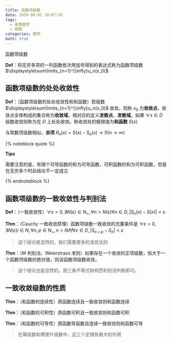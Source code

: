 ```yaml
---
title: 函数项级数
date: 2020-06-01 18:07:35
tags:
  - 高等数学
  - 级数
categories: 数学
math: true
---
```


函数项级数

<!--more-->

**Def**：将无穷多项的一列函数依次用加号得到的表达式称为函数项级数$\displaystyle\sum\limits_{n=1}^{\infty}u_n(x_0)$

## 函数项级数的处处收敛性

**Def**：（函数项级数的处处收敛性和和函数）若级数 $\displaystyle\sum\limits_{n=1}^{\infty}u_n(x_0)$ 收敛，则称 $x_0$ 为**收敛点**，收敛点全体构成的集合称为**收敛域**，相对应的定义**发散点**，**发散域**。如果 $\forall x\in D$ 级数收敛则称为在 $D$ 上处处收敛。称收敛处的极限值为**和函数** $S(x)$

与常数项级数相似，**余项** $R_n(x) = S(x) -S_n(x) \rightarrow 0 (n\rightarrow \infty)$

{% noteblock quote %}

**Tips**

需要注意的是，有限个可导函数的和为可导函数，可积函数的和为可积函数，但是在无穷多个时此结论不一定成立

{% endnoteblock %}

## 函数项级数的一致收敛性与判别法

**Def**：（一致收敛性）$\forall \varepsilon >0,\exists N(\varepsilon)\in \mathrm N_+,\forall n>N(\varepsilon)\forall x\in D,|S_n(x)-S(x)|<\varepsilon$

**Thm**：（Cauchy 一致收敛原理）函数项级数一致收敛的充要条件是 $\forall \varepsilon>0,\exists N(\varepsilon)i\in \mathrm N,\forall n,p\in\mathrm N_+,n>N时\forall x\in D,|S_{n+p}-S_n|<\varepsilon$

> 这个结论是显然的，我们需要更多的准敛法则

**Thm**：（M 判别法、Weierstrass 准则）如果存在一个收敛的正项级数，恒大于一个函数项级数的绝对值，则该函数项级数收敛。

> 这个结论也是显然的，用三角不等式和柯西判别法判断即可。

## 一致收敛级数的性质

**Thm**：（和函数的连续性）原函数连续且一致收敛则和函数连续

**Thm**：（和函数的可积性）原函数可积且一致收敛则和函数可积

**Thm**：（和函数的可导性）原函数导函数且连续一致收敛则和函数可导

> 在幂级数和傅里叶级数中，这三个定理有极大的作用
